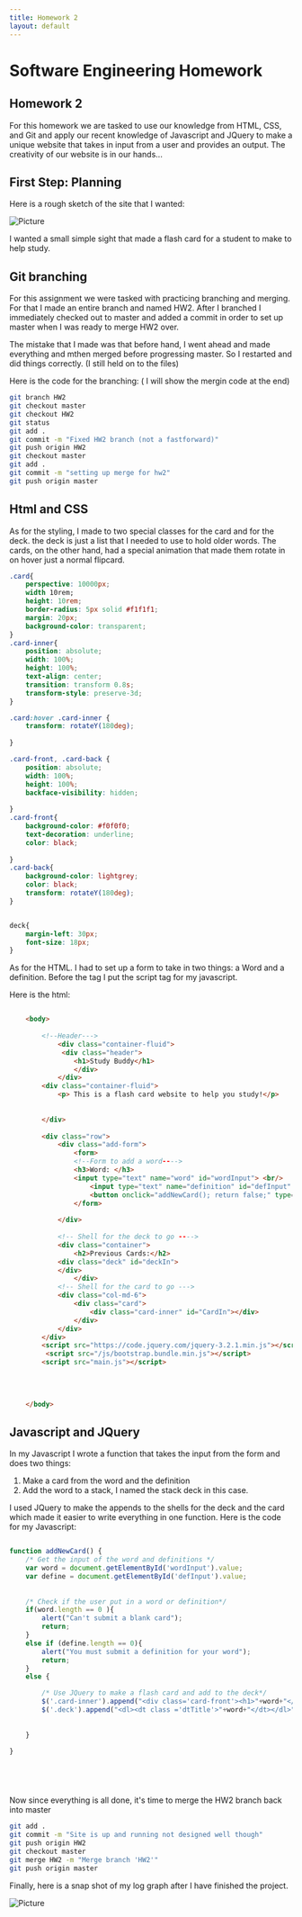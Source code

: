 ```yaml
---
title: Homework 2
layout: default
---
```


# Software Engineering Homework


## Homework 2

For this homework we are tasked to use our knowledge from HTML, CSS, and Git and apply our recent knowledge of Javascript and JQuery to make a unique website that takes in input from a user and provides an output. The creativity of our website is in our hands...

## First Step: Planning
Here is a rough sketch of the site that I wanted:

![Picture](Idea_Pictures/IMG_0338.HEIC)

I wanted a small simple sight that made a flash card for a student to make to help study.

## Git branching
For this assignment we were tasked with practicing branching and merging. For that I made an entire branch and named HW2. After I branched I immediately checked out to master and added a commit in order to set up master when I was ready to merge HW2 over.

The mistake that I made was that before hand, I went ahead and made everything and mthen merged before progressing master. So I restarted and did things correctly. (I still held on to the files)

Here is the code for the branching: ( I will show the mergin code at the end)

```bash
git branch HW2
git checkout master
git checkout HW2
git status 
git add . 
git commit -m "Fixed HW2 branch (not a fastforward)"
git push origin HW2
git checkout master
git add .
git commit -m "setting up merge for hw2"
git push origin master


```


## Html and CSS

As for the styling, I made to two special classes for the card and for the deck.
the deck is just a list that I needed to use to hold older words. The cards, on the other hand, had a special animation that made them rotate in on hover just a normal flipcard.
```css
.card{
    perspective: 10000px;
    width 10rem;
    height: 10rem;
    border-radius: 5px solid #f1f1f1;
    margin: 20px;
    background-color: transparent;
}
.card-inner{
    position: absolute;
    width: 100%;
    height: 100%;
    text-align: center;
    transition: transform 0.8s;
    transform-style: preserve-3d;
}

.card:hover .card-inner {
    transform: rotateY(180deg);
    
}

.card-front, .card-back {
    position: absolute;
    width: 100%;
    height: 100%;
    backface-visibility: hidden;
    
}
.card-front{
    background-color: #f0f0f0;
    text-decoration: underline;
    color: black;
        
}
.card-back{
    background-color: lightgrey;
    color: black;
    transform: rotateY(180deg);
}


deck{
    margin-left: 30px;
    font-size: 18px;
}

```

As for the HTML. I had to set up a form to take in two things: a Word and a definition. Before the </body> tag I put the script tag for my javascript.

Here is the html:
```html

    <body>
        
        <!--Header--->
            <div class="container-fluid">
             <div class="header">
                <h1>Study Buddy</h1>
                </div>
            </div>
        <div class="container-fluid">
            <p> This is a flash card website to help you study!</p>
        
        
        </div>
        
        <div class="row">
            <div class="add-form">
                <form>
                <!--Form to add a word---->
                <h3>Word: </h3>
                <input type="text" name="word" id="wordInput"> <br/>                 <h3> Definition: </h3>
                    <input type="text" name="definition" id="defInput" style="width: 500px; height: 200px"><br/>
                    <button onclick="addNewCard(); return false;" type="submit" class="btn btn-primary">Submit</button>
                </form>
                
            </div> 
           
            <!-- Shell for the deck to go ---->
            <div class="container">
                <h2>Previous Cards:</h2>
            <div class="deck" id="deckIn">   
            </div>
                </div>
            <!-- Shell for the card to go --->
            <div class="col-md-6">
                <div class="card">
                    <div class="card-inner" id="CardIn"></div>
                </div>
            </div>
        </div>
        <script src="https://code.jquery.com/jquery-3.2.1.min.js"></script>
         <script src="/js/bootstrap.bundle.min.js"></script>
        <script src="main.js"></script>
       
       
    
        
    </body>

```
## Javascript and JQuery

In my Javascript I wrote a function that takes the input from the form and does two things:

1. Make a card from the word and the definition
2. Add the word to a stack, I named the stack deck in this case.


I used JQuery to make the appends to the shells for the deck and the card which made it easier to write everything in one function. Here is the code for my Javascript:

```js

function addNewCard() {
    /* Get the input of the word and definitions */
    var word = document.getElementById('wordInput').value;
    var define = document.getElementById('defInput').value;
    
    
    /* Check if the user put in a word or definition*/    
    if(word.length == 0 ){
        alert("Can't submit a blank card");
        return;
    }
    else if (define.length == 0){
        alert("You must submit a definition for your word");
        return;
    }
    else {

        /* Use JQuery to make a flash card and add to the deck*/
        $('.card-inner').append("<div class='card-front'><h1>"+word+"</h1></div><div class='card-back'><h2>"+define+"</h2></div></div>");
        $('.deck').append("<dl><dt class ='dtTitle'>"+word+"</dt></dl>");
        
        
    }
    
}






```

Now since everything is all done, it's time to merge the HW2 branch back into master

```bash
git add .
git commit -m "Site is up and running not designed well though"
git push origin HW2
git checkout master
git merge HW2 -m "Merge branch 'HW2'" 
git push origin master
```

Finally, here is a snap shot of my log graph after I have finished the project.

![Picture](Idea_Pictures/Capture.PNG)

